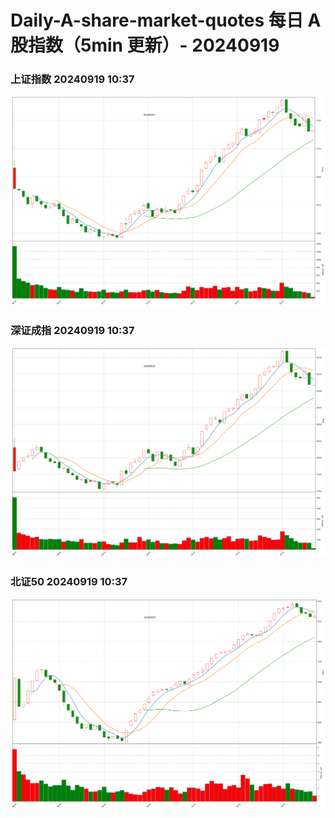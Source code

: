
# Daily-A-share-market-quotes 每日 A 股指数（5min 更新）- 20240919

### 上证指数 20240919 10:37
![](./fig/2024/9/20240919-sh000001.png)

### 深证成指 20240919 10:37
![](./fig/2024/9/20240919-sz399001.png)

### 北证50 20240919 10:37
![](./fig/2024/9/20240919-bj899050.png)
